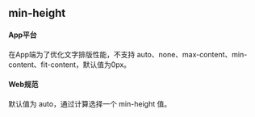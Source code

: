 ## min-height


<!-- CSSJSON.min-height.description -->

<!-- CSSJSON.min-height.syntax -->

<!-- CSSJSON.min-height.values -->

<!-- CSSJSON.min-height.compatibility -->

#### App平台  
在App端为了优化文字排版性能，不支持 auto、none、max-content、min-content、fit-content，默认值为0px。

#### Web规范  
默认值为 auto，通过计算选择一个 min-height 值。

<!-- CSSJSON.min-height.reference -->
